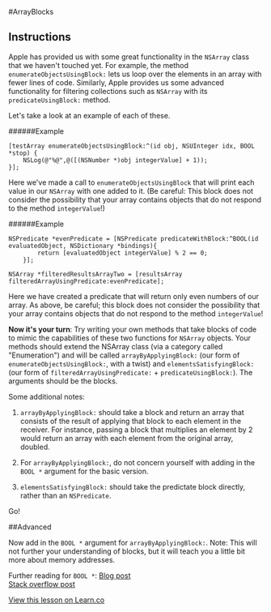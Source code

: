 
#ArrayBlocks

## Instructions

Apple has provided us with some great functionality in the `NSArray` class that we haven't touched yet. For example, the method `enumerateObjectsUsingBlock:` lets us loop over the elements in an array with fewer lines of code. Similarly, Apple provides us some advanced functionality for filtering collections such as `NSArray` with its `predicateUsingBlock:` method.

Let's take a look at an example of each of these.

######Example
```objc
[testArray enumerateObjectsUsingBlock:^(id obj, NSUInteger idx, BOOL *stop) {
	NSLog(@"%@",@([(NSNumber *)obj integerValue] + 1));
}];
```

Here we've made a call to `enumerateObjectsUsingBlock` that will print each value in our `NSArray` with one added to it. (Be careful: This block does not consider the possibility that your array contains objects that do not respond to the method `integerValue`!)

######Example
```objc
NSPredicate *evenPredicate = [NSPredicate predicateWithBlock:^BOOL(id evaluatedObject, NSDictionary *bindings){
        return [evaluatedObject integerValue] % 2 == 0;
    }];
    
NSArray *filteredResultsArrayTwo = [resultsArray filteredArrayUsingPredicate:evenPredicate];
```

Here we have created a predicate that will return only even numbers of our array. As above, be careful; this block does not consider the possibility that your array contains objects that do not respond to the method `integerValue`! 

**Now it's your turn**: Try writing your own methods that take blocks of code to mimic the capabilities of these two functions for `NSArray` objects. Your methods should extend the NSArray class (via a category called "Enumeration") and will be called `arrayByApplyingBlock:` (our form of `enumerateObjectsUsingBlock:`, with a twist) and `elementsSatisfyingBlock:` (our form of `filteredArrayUsingPredicate:` + `predicateUsingBlock:`). The arguments should be the blocks.

Some additional notes:

1) `arrayByApplyingBlock:` should take a block and return an array that consists of the result of applying that block to each element in the receiver. For instance, passing a block that multiplies an element by 2 would return an array with each element from the original array, doubled.

2) For `arrayByApplyingBlock:`, do not concern yourself with adding in the `BOOL *` argument for the basic version.

2) `elementsSatisfyingBlock:` should take the predictate block directly, rather than an `NSPredicate`.

Go!


##Advanced

Now add in the `BOOL *` argument for `arrayByApplyingBlock:`. Note: This will not further your understanding of blocks, but it will teach you a little bit more about memory addresses.

Further reading for ```BOOL *```:
<a href="http://www.drdobbs.com/mobile/pointers-in-objective-c/225700236?pgno=1">
Blog post</a>  
<a href="http://stackoverflow.com/questions/6546214/when-we-need-pointer-of-bool-variable-in-objective-c/6546351#6546351">
Stack overflow post</a>    






<a href='https://learn.co/lessons/ArrayBlocks' data-visibility='hidden'>View this lesson on Learn.co</a>
